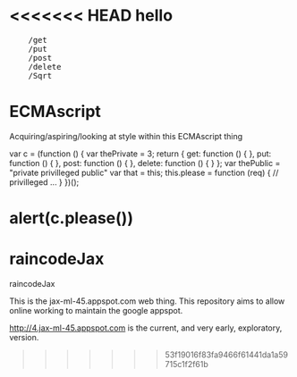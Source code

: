 <<<<<<< HEAD
hello
=====

<pre>
    /get
    /put
    /post
    /delete
    /Sqrt
</pre>

ECMAscript
==========

Acquiring/aspiring/looking at style within this ECMAscript thing

var c = (function () {
    var thePrivate = 3;
    return {
    	get: function () {
	},
	put: function () {
	},
	post: function () {
	},
	delete: function () {
	}
    };
    var thePublic = "private privilleged public"
    var that = this;
    this.please = function (req) { // privilleged
    	...
    }
})();

alert(c.please())
=======
raincodeJax
===========

raincodeJax

This is the jax-ml-45.appspot.com web thing.
This repository aims to allow online working to maintain the google appspot.

http://4.jax-ml-45.appspot.com is the current, and very early, exploratory, version.
>>>>>>> 53f19016f83fa9466f61441da1a59715c1f2f61b
